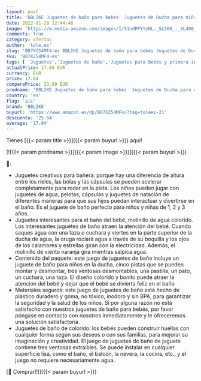 ```yaml
---
layout: post
title: 'BBLIKE Juguetes de baño para bebés  Juguetes de Ducha para niños  Juguetes para bañera  con Puzzle de Carreras de Coche  14 Piezas  para niños a Partir de 18 Meses…'
date: 2022-01-28 12:44:48
image: 'https://m.media-amazon.com/images/I/51ndPPYYyNL._SL500_._SL400_.jpg'
comments: true
category: ofertas
author: 'tole.es'
slug: 'B07XZ54MF4-es BBLIKE Juguetes de baño para bebés Juguetes de Ducha para...'
sku: 'B07XZ54MF4-es'
tags: [ 'Juguetes','Juguetes de baño','Juguetes para Bebés y primera infancia','Juguetes y juegos','bblike','bebés', ]
actualPrice: 17.84 EUR
currency: EUR
price: 17.84
comparePrice: 23.99 EUR
prodname: 'BBLIKE Juguetes de baño para bebés  Juguetes de Ducha para niños  Juguetes para bañera  con Puzzle de Carreras de Coche  14 Piezas  para niños a Partir de 18 Meses…'
country: 'es'
flag: '🇪🇸'
brand: 'BBLIKE'
buyurl: 'https://www.amazon.es/dp/B07XZ54MF4/?tag=tolees-21'
descuento: '25.64'
average: '17.84'
---
```


Tienes [{{< param title >}}]({{< param buyurl >}}) aqui!

[![{{< param prodname >}}]({{< param image >}})]({{< param buyurl >}})

🔎:

- Juguetes creativos para bañera: porque hay una diferencia de altura entre los rieles, las bolas y las cápsulas se pueden acelerar completamente para rodar en la pista. Los niños pueden jugar con juguetes de agua, pelotas, cápsulas y juguetes de natación de diferentes maneras para que sus hijos puedan interactuar y divertirse en el baño. Es el juguete de baño perfecto para niños y niñas de 1, 2 y 3 años.
- Juguetes interesantes para el baño del bebé, molinillo de agua colorido. Los interesantes juguetes de baño atraen la atención del bebé. Cuando saques agua con una taza o cuchara y viertes en la parte superior de la ducha de agua, la oruga rocíará agua a través de su boquilla y los ojos de los calambres y estrellas giran con la electricidad. Además, el molinillo de viento naranja gira mientras salpica agua.
- Contenido del paquete: este juego de juguetes de baño incluye un juguete de baño para niños en la ducha, cinco pistas que se pueden montar y desmontar, tres ventosas desmontables, una pastilla, un pato, un cuchara, una taza. El diseño colorido y bonito puede atraer la atención del bebé y dejar que el bebé se divierta feliz en el baño
- Materiales seguros: este juego de juguetes de baño está hecho de plástico duradero y goma, no tóxico, inodoro y sin BPA, para garantizar la seguridad y la salud de los niños. Si por alguna razón no está satisfecho con nuestros juguetes de baño para bebés, por favor póngase en contacto con nosotros inmediatamente y le ofreceremos una solución satisfactoria.
- Juguetes de baño de colorido: los bebés pueden construir huellas con cualquier forma según sus deseos o con sus familias, para mejorar su imaginación y creatividad. El juego de juguetes de baño de juguete contiene tres ventosas extraíbles. Se puede instalar en cualquier superficie lisa, como el baño, el balcón, la nevera, la cocina, etc., y el juego no requiere necesariamente agua.

[🛒 Comprar!!!]({{< param buyurl >}})
